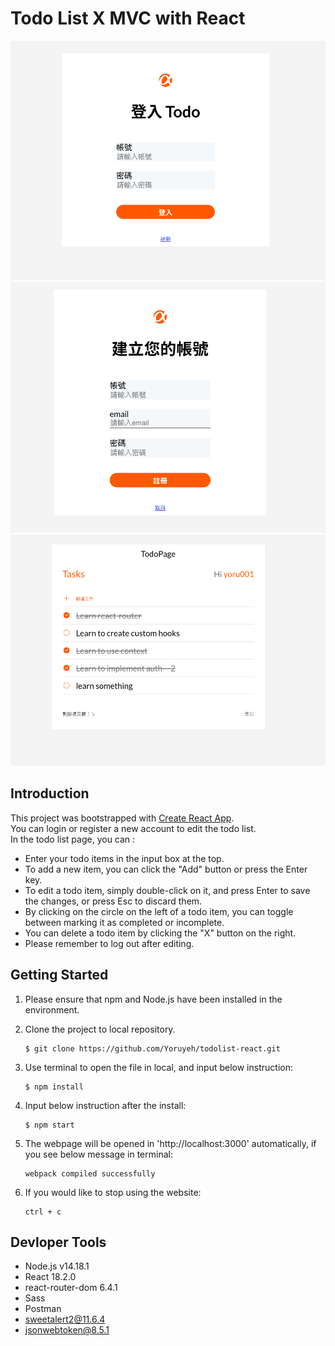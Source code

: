 # Todo List X MVC with React
![image](./src/assets/images/login-page.png)
![image](./src/assets/images/signup-page.png)
![image](./src/assets/images/todo-page.png)

## Introduction
This project was bootstrapped with [Create React App](https://github.com/facebook/create-react-app).  
You can login or register a new account to edit the todo list.  
In the todo list page, you can :
* Enter your todo items in the input box at the top. 
* To add a new item, you can click the "Add" button or press the Enter key. 
* To edit a todo item, simply double-click on it, and press Enter to save the changes, or press Esc to discard them. 
* By clicking on the circle on the left of a todo item, you can toggle between marking it as completed or incomplete.
* You can delete a todo item by clicking the "X" button on the right.
* Please remember to log out after editing. 


## Getting Started

1. Please ensure that npm and Node.js have been installed in the environment.
2. Clone the project to local repository.
   ```
   $ git clone https://github.com/Yoruyeh/todolist-react.git 
   ```
3. Use terminal to open the file in local, and input below instruction:
    ```
    $ npm install
    ```
4. Input below instruction after the install:
    ```
    $ npm start
    ```
5. The webpage will be opened in 'http://localhost:3000' automatically, if you see below message in terminal:
    ```
    webpack compiled successfully
    ``` 

6. If you would like to stop using the website:
    ```
    ctrl + c
    ```

## Devloper Tools

* Node.js v14.18.1
* React 18.2.0
* react-router-dom 6.4.1
* Sass
* Postman
* sweetalert2@11.6.4
* jsonwebtoken@8.5.1
